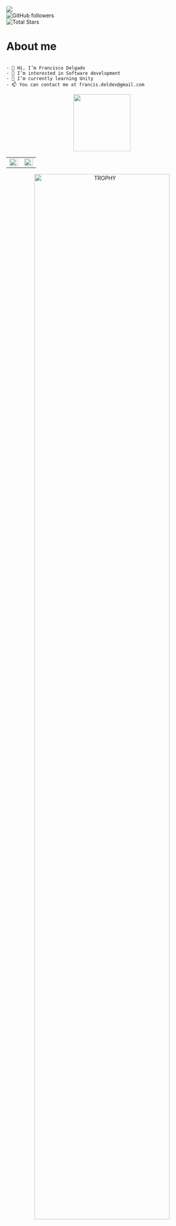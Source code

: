 ![](https://komarev.com/ghpvc/?username=ArticDM&color=00C3A0)  
<img alt="GitHub followers" src="https://img.shields.io/github/followers/ArticDM?label=Followers&style=social">    
  <img src="https://img.shields.io/github/stars/ArticDM?label=Stars" alt="Total Stars">


<h1>About me</h1>

```golang

- 👋 Hi, I’m Francisco Delgado
- 👀 I’m interested in Software development
- 🌱 I’m currently learning Unity
- 📫 You can contact me at francis.deldev@gmail.com

```


<p align= "center">
  <img height= "150" src="https://github-readme-stats.vercel.app/api/top-langs/?username=ArticDM&theme=react&layout=compact" />
</p>

<!--Tabla con los Stats-->
<table><tr><td valign="top" width="50%">

<img src="https://github-readme-stats.vercel.app/api?username=ArticDM&custom_title=Stats&show_icons=true&count_private=true&hide_border=true&theme=radical" align="left" style="width: 100%" />

</td><td valign="top" width="50%">

<img src="https://streak-stats.demolab.com/?user=ArticDM&theme=radical&hide_border=true" align="left" style="width: 100%" />

</td></tr></table>
<!--Tabla con los Stats-->

<!--- Tabla de trofeos -->
<div align=center>
  <a href="https://github.com/ryo-ma/github-profile-trophy" title="Go to Source">
      <img align="center" width=84% src="https://github-profile-trophy.vercel.app/?username=ArticDM&theme=radical&row=1&column=7&margin-h=15&margin-w=5&no-bg=true" alt="TROPHY" />
    </a>
</div>
<!--- trophy (start) -->


<!---
ArticDM/ArticDM is a ✨ special ✨ repository because its `README.md` (this file) appears on your GitHub profile.
You can click the Preview link to take a look at your changes.
--->
